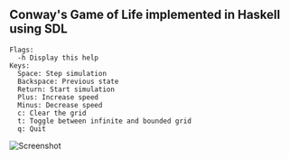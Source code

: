## Conway's Game of Life implemented in Haskell using SDL

    Flags:
      -h Display this help
    Keys:
      Space: Step simulation
      Backspace: Previous state
      Return: Start simulation
      Plus: Increase speed
      Minus: Decrease speed
      c: Clear the grid
      t: Toggle between infinite and bounded grid
      q: Quit

![Screenshot](http://i.imgur.com/FgaAXCm.gif)


